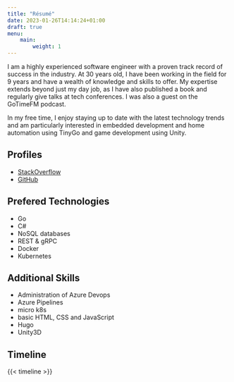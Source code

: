 ```yaml
---
title: "Résumé"
date: 2023-01-26T14:14:24+01:00
draft: true
menu:
    main:
        weight: 1
---
```


I am a highly experienced software engineer with a proven track record of success in the industry. At 30 years old, I have been working in the field for 9 years and have a wealth of knowledge and skills to offer. My expertise extends beyond just my day job, as I have also published a book and regularly give talks at tech conferences. I was also a guest on the GoTimeFM podcast.

In my free time, I enjoy staying up to date with the latest technology trends and am particularly interested in embedded development and home automation using TinyGo and game development using Unity.

## Profiles

- [StackOverflow](https://stackoverflow.com/users/4992212/tobias-theel)
- [GitHub](https://github.com/Nerzal)

## Prefered Technologies

- Go
- C#
- NoSQL databases
- REST & gRPC
- Docker
- Kubernetes

## Additional Skills

- Administration of Azure Devops 
- Azure Pipelines
- micro k8s
- basic HTML, CSS and JavaScript
- Hugo
- Unity3D

## Timeline

{{< timeline >}}
